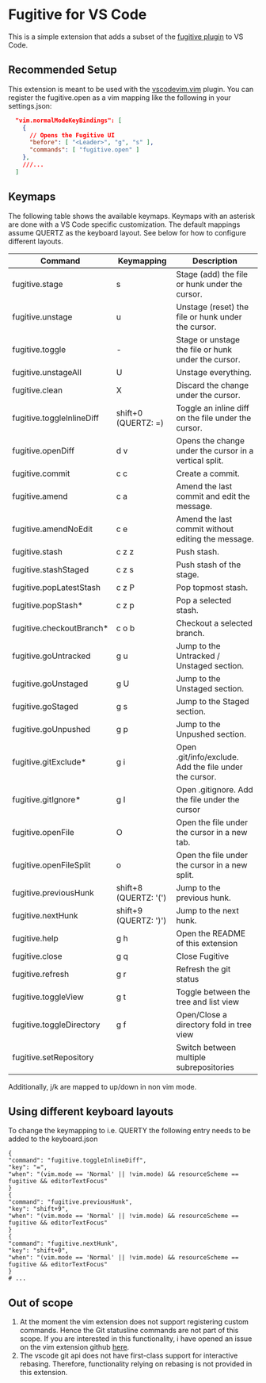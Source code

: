 # Fugitive for VS Code

This is a simple extension that adds a subset of the [fugitive plugin](https://github.com/tpope/vim-fugitive.git) to VS Code.

## Recommended Setup

This extension is meant to be used with the [vscodevim.vim](https://marketplace.visualstudio.com/items?itemName=vscodevim.vim) plugin.
You can register the fugitive.open as a vim mapping like the following in your settings.json:

```json
  "vim.normalModeKeyBindings": [
    {
      // Opens the Fugitive UI
      "before": [ "<Leader>", "g", "s" ],
      "commands": [ "fugitive.open" ]
    },
    ///...
  ]
```

## Keymaps

The following table shows the available keymaps.
Keymaps with an asterisk are done with a VS Code specific customization.
The default mappings assume QUERTZ as the keyboard layout. See below for how to configure different layouts.

| Command                   | Keymapping            | Description                                            |
| ------------------------- | --------------------- | ------------------------------------------------------ |
| fugitive.stage            | s                     | Stage (add) the file or hunk under the cursor.         |
| fugitive.unstage          | u                     | Unstage (reset) the file or hunk under the cursor.     |
| fugitive.toggle           | -                     | Stage or unstage the file or hunk under the cursor.    |
| fugitive.unstageAll       | U                     | Unstage everything.                                    |
| fugitive.clean            | X                     | Discard the change under the cursor.                   |
| fugitive.toggleInlineDiff | shift+0 (QUERTZ: =)   | Toggle an inline diff on the file under the cursor.    |
| fugitive.openDiff         | d v                   | Opens the change under the cursor in a vertical split. |
| fugitive.commit           | c c                   | Create a commit.                                       |
| fugitive.amend            | c a                   | Amend the last commit and edit the message.            |
| fugitive.amendNoEdit      | c e                   | Amend the last commit without editing the message.     |
| fugitive.stash            | c z z                 | Push stash.                                            |
| fugitive.stashStaged      | c z s                 | Push stash of the stage.                               |
| fugitive.popLatestStash   | c z P                 | Pop topmost stash.                                     |
| fugitive.popStash\*       | c z p                 | Pop a selected stash.                                  |
| fugitive.checkoutBranch\* | c o b                 | Checkout a selected branch.                            |
| fugitive.goUntracked      | g u                   | Jump to the Untracked / Unstaged section.              |
| fugitive.goUnstaged       | g U                   | Jump to the Unstaged section.                          |
| fugitive.goStaged         | g s                   | Jump to the Staged section.                            |
| fugitive.goUnpushed       | g p                   | Jump to the Unpushed section.                          |
| fugitive.gitExclude\*     | g i                   | Open .git/info/exclude. Add the file under the cursor. |
| fugitive.gitIgnore\*      | g I                   | Open .gitignore. Add the file under the cursor         |
| fugitive.openFile         | O                     | Open the file under the cursor in a new tab.           |
| fugitive.openFileSplit    | o                     | Open the file under the cursor in a new split.         |
| fugitive.previousHunk     | shift+8 (QUERTZ: '(') | Jump to the previous hunk.                             |
| fugitive.nextHunk         | shift+9 (QUERTZ: ')') | Jump to the next hunk.                                 |
| fugitive.help             | g h                   | Open the README of this extension                      |
| fugitive.close            | g q                   | Close Fugitive                                         |
| fugitive.refresh          | g r                   | Refresh the git status                                 |
| fugitive.toggleView       | g t                   | Toggle between the tree and list view                  |
| fugitive.toggleDirectory  | g f                   | Open/Close a directory fold in tree view               |
| fugitive.setRepository    |                       | Switch between multiple subrepositories                |

Additionally, j/k are mapped to up/down in non vim mode.

## Using different keyboard layouts

To change the keymapping to i.e. QUERTY the following entry needs to be added to the keyboard.json

```
{
"command": "fugitive.toggleInlineDiff",
"key": "=",
"when": "(vim.mode == 'Normal' || !vim.mode) && resourceScheme == fugitive && editorTextFocus"
}
{
"command": "fugitive.previousHunk",
"key": "shift+9",
"when": "(vim.mode == 'Normal' || !vim.mode) && resourceScheme == fugitive && editorTextFocus"
}
{
"command": "fugitive.nextHunk",
"key": "shift+0",
"when": "(vim.mode == 'Normal' || !vim.mode) && resourceScheme == fugitive && editorTextFocus"
}
# ...
```

## Out of scope

1. At the moment the vim extension does not support registering custom commands.
   Hence the Git statusline commands are not part of this scope.
   If you are interested in this functionality, i have opened an issue on the vim extension github [here](https://github.com/VSCodeVim/Vim/issues/9103).
2. The vscode git api does not have first-class support for interactive rebasing.
   Therefore, functionality relying on rebasing is not provided in this extension.
